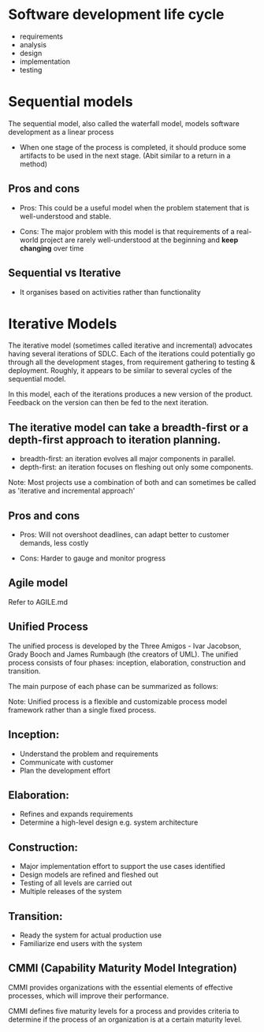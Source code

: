 # Software development life cycle

- requirements
- analysis
- design
- implementation
- testing

# Sequential models

The sequential model, also called the waterfall model, models software development as a linear process

- When one stage of the process is completed, it should produce some artifacts to be used in the next stage. (Abit similar to a return in a method)

## Pros and cons
- Pros: This could be a useful model when the problem statement that is well-understood and stable.

- Cons: The major problem with this model is that requirements of a real-world project are rarely well-understood at the beginning and **keep changing** over time


## Sequential vs Iterative
- It organises based on activities rather than functionality


# Iterative Models

The iterative model (sometimes called iterative and incremental) advocates having several iterations of SDLC. 
Each of the iterations could potentially go through all the development stages, from requirement gathering to testing & deployment. Roughly, it appears to be similar to several cycles of the sequential model.

  
  
In this model, each of the iterations produces a new version of the product. Feedback on the version can then be fed to the next iteration.
## The iterative model can take a breadth-first or a depth-first approach to iteration planning.

- breadth-first: an iteration evolves all major components in parallel.
- depth-first: an iteration focuses on fleshing out only some components.

Note: Most projects use a combination of both and can sometimes be called as 'iterative and incremental approach'

## Pros and cons

- Pros: Will not overshoot deadlines, can adapt better to customer demands, less costly

- Cons: Harder to gauge and monitor progress


## Agile model

Refer to AGILE.md



## Unified Process

The unified process is developed by the Three Amigos - Ivar Jacobson, Grady Booch and James Rumbaugh (the creators of UML). The unified process consists of four phases: inception, elaboration, construction and transition.  

The main purpose of each phase can be summarized as follows:

Note: Unified process is a flexible and customizable process model framework rather than a single fixed process.

## Inception:

- Understand the problem and requirements
- Communicate with customer
- Plan the development effort


## Elaboration:
- Refines and expands requirements
- Determine a high-level design e.g. system architecture

## Construction:
- Major implementation effort to support the use cases identified
- Design models are refined and fleshed out
- Testing of all levels are carried out
- Multiple releases of the system

## Transition:
- Ready the system for actual production use
- Familiarize end users with the system


## CMMI (Capability Maturity Model Integration)

CMMI provides organizations with the essential elements of effective processes, which will improve their performance.

  
CMMI defines five maturity levels for a process and provides criteria to determine if the process of an organization is at a certain maturity level.


